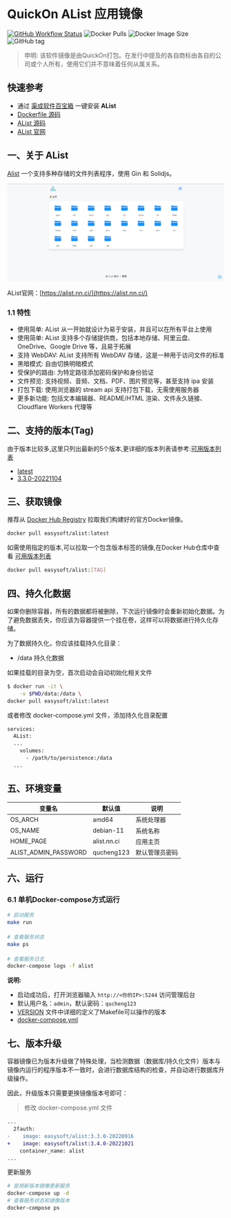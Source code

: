 <!-- 该文档是模板生成，手动修改的内容会被覆盖，详情参见：https://github.com/quicklyon/template-toolkit -->
# QuickOn AList 应用镜像

[![GitHub Workflow Status](https://github.com/quicklyon/alist-docker/actions/workflows/docker.yml/badge.svg)](https://github.com/quicklyon/alist-docker/actions/workflows/docker.yml)
![Docker Pulls](https://img.shields.io/docker/pulls/easysoft/alist?style=flat-square)
![Docker Image Size](https://img.shields.io/docker/image-size/easysoft/alist?style=flat-square)
![GitHub tag](https://img.shields.io/github/v/tag/quicklyon/alist-docker?style=flat-square)

> 申明: 该软件镜像是由QuickOn打包。在发行中提及的各自商标由各自的公司或个人所有，使用它们并不意味着任何从属关系。

## 快速参考

- 通过 [渠成软件百宝箱](https://www.qucheng.com/app-install/alist-install-<number>.html) 一键安装 **AList**
- [Dockerfile 源码](https://github.com/quicklyon/alist-docker)
- [AList 源码](https://github.com/alist-org/alist)
- [AList 官网](https://alist.nn.ci/)

## 一、关于 AList

<!-- 这里写应用的【介绍信息】 -->

[Alist](https://alist.nn.ci/zh/) 一个支持多种存储的文件列表程序，使用 Gin 和 Solidjs。
  
![screenshots](https://raw.githubusercontent.com/quicklyon/alist-docker/master/.template/alist_screenshot.png)

AList官网：[https://alist.nn.ci/](https://alist.nn.ci/)

<!-- 这里写应用的【附加信息】 -->

### 1.1 特性

- 使用简单: AList 从一开始就设计为易于安装，并且可以在所有平台上使用
- 使用简单: AList 支持多个存储提供商，包括本地存储、阿里云盘、OneDrive、Google Drive 等，且易于拓展
- 支持 WebDAV: AList 支持所有 WebDAV 存储，这是一种用于访问文件的标准
- 黑暗模式: 自由切换明暗模式
- 受保护的路由: 为特定路径添加密码保护和身份验证
- 文件预览: 支持视频、音频、文档、PDF、图片预览等，甚至支持 ipa 安装
- 打包下载: 使用浏览器的 stream api 支持打包下载，无需使用服务器
- 更多新功能: 包括文本编辑器、README/HTML 渲染、文件永久链接、Cloudflare Workers 代理等

## 二、支持的版本(Tag)

由于版本比较多,这里只列出最新的5个版本,更详细的版本列表请参考:[可用版本列表](https://hub.docker.com/r/easysoft/alist/tags/)

<!-- 这里是镜像的【Tag】信息，通过命令维护，详情参考：https://github.com/quicklyon/template-toolkit -->
- [latest](https://github.com/alist-org/alist/releases)
- [3.3.0-20221104](https://github.com/alist-org/alist/releases/tag/v3.3.0)

## 三、获取镜像

推荐从 [Docker Hub Registry](https://hub.docker.com/r/easysoft/alist) 拉取我们构建好的官方Docker镜像。

```bash
docker pull easysoft/alist:latest
```

如需使用指定的版本,可以拉取一个包含版本标签的镜像,在Docker Hub仓库中查看 [可用版本列表](https://hub.docker.com/r/easysoft/alist/tags/)

```bash
docker pull easysoft/alist:[TAG]
```

## 四、持久化数据

如果你删除容器，所有的数据都将被删除，下次运行镜像时会重新初始化数据。为了避免数据丢失，你应该为容器提供一个挂在卷，这样可以将数据进行持久化存储。

为了数据持久化，你应该挂载持久化目录：

- /data 持久化数据

如果挂载的目录为空，首次启动会自动初始化相关文件

```bash
$ docker run -it \
    -v $PWD/data:/data \
docker pull easysoft/alist:latest
```

或者修改 docker-compose.yml 文件，添加持久化目录配置

```bash
services:
  AList:
  ...
    volumes:
      - /path/to/persistence:/data
  ...
```

## 五、环境变量

<!-- 这里写应用的【环境变量信息】 -->


| 变量名               | 默认值        | 说明           |
| -------------------- | ------------- | -------------- |
| OS_ARCH              | amd64         | 系统处理器     |
| OS_NAME              | debian-11     | 系统名称       |
| HOME_PAGE            | alist.nn.ci   | 应用主页       |
| ALIST_ADMIN_PASSWORD | qucheng123    | 默认管理员密码 |

## 六、运行

### 6.1 单机Docker-compose方式运行

```bash
# 启动服务
make run

# 查看服务状态
make ps

# 查看服务日志
docker-compose logs -f alist

```

<!-- 这里写应用的【make命令的备注信息】位于文档最后端 -->
**说明:**

- 启动成功后，打开浏览器输入 `http://<你的IP>:5244` 访问管理后台
- 默认用户名：`admin`，默认密码：`qucheng123`
- [VERSION](https://github.com/quicklyon/alist-docker/blob/master/VERSION) 文件中详细的定义了Makefile可以操作的版本
- [docker-compose.yml](https://github.com/quicklyon/alist-docker/blob/master/docker-compose.yml)

## 七、版本升级

<!-- 这里是镜像的【版本升级】信息，通过命令维护，详情参考：https://github.com/quicklyon/template-toolkit -->
容器镜像已为版本升级做了特殊处理，当检测数据（数据库/持久化文件）版本与镜像内运行的程序版本不一致时，会进行数据库结构的检查，并自动进行数据库升级操作。

因此，升级版本只需要更换镜像版本号即可：

> 修改 docker-compose.yml 文件
```diff
...
  2fauth:
-    image: easysoft/alist:3.3.0-20220916
+    image: easysoft/alist:3.4.0-20221021
    container_name: alist
...
```

更新服务

```bash
# 是用新版本镜像更新服务
docker-compose up -d
# 查看服务状态和镜像版本
docker-compose ps
```
